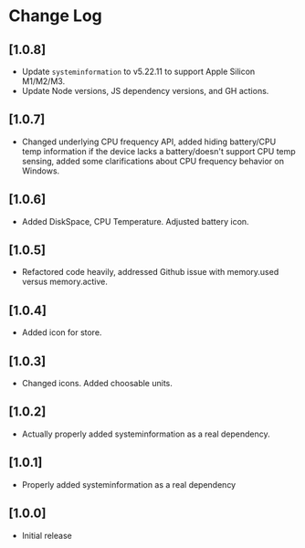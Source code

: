 # Change Log

## [1.0.8]
- Update `systeminformation` to v5.22.11 to support Apple Silicon M1/M2/M3.
- Update Node versions, JS dependency versions, and GH actions.

## [1.0.7]
- Changed underlying CPU frequency API, added hiding battery/CPU temp information if the device lacks a battery/doesn't support CPU temp sensing, added some clarifications about CPU frequency behavior on Windows.

## [1.0.6]
- Added DiskSpace, CPU Temperature. Adjusted battery icon.

## [1.0.5]
- Refactored code heavily, addressed Github issue with memory.used versus memory.active.

## [1.0.4]
- Added icon for store.

## [1.0.3]
- Changed icons. Added choosable units.

## [1.0.2]
- Actually properly added systeminformation as a real dependency.

## [1.0.1]
- Properly added systeminformation as a real dependency

## [1.0.0]
- Initial release